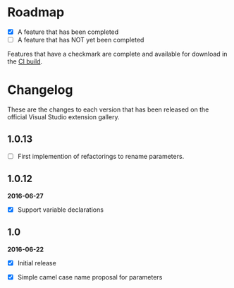 # Roadmap

- [x] A feature that has been completed
- [ ] A feature that has NOT yet been completed

Features that have a checkmark are complete and available for
download in the
[CI build](http://vsixgallery.com/extension/A98A9358-9F24-4407-AAB7-5871243606AA/).

# Changelog

These are the changes to each version that has been released
on the official Visual Studio extension gallery.

## 1.0.13
- [ ] First implemention of refactorings to rename parameters. 

## 1.0.12

**2016-06-27**

- [x] Support variable declarations

## 1.0

**2016-06-22**

- [x] Initial release
- [x] Simple camel case name proposal for parameters
 